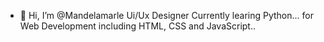 - 👋 Hi, I’m @Mandelamarle Ui/Ux Designer 
Currently learing Python... for Web Development including HTML, CSS and JavaScript.. 

<!---
Mandelamarle/Mandelamarle is a ✨ special ✨ repository because its `README.md` (this file) appears on your GitHub profile.
You can click the Preview link to take a look at your changes..
--->
